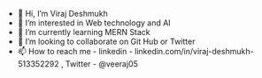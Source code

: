 - 👋 Hi, I’m Viraj Deshmukh
- 👀 I’m interested in Web technology and AI
- 🌱 I’m currently learning MERN Stack
- 💞️ I’m looking to collaborate on Git Hub or Twitter 
-  📫 How to reach me - linkedin - linkedin.com/in/viraj-deshmukh-513352292 , Twitter - @veeraj05
  
<!---
VirajDeshmukh2407/VirajDeshmukh2407 is a ✨ special ✨ repository because its `README.md` (this file) appears on your GitHub profile.
You can click the Preview link to take a look at your changes.
--->
